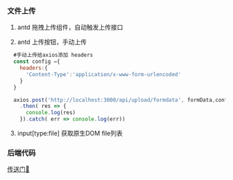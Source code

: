 ###  文件上传

1. antd 拖拽上传组件，自动触发上传接口

2. antd 上传按钮，手动上传
  ``` js
    #手动上传给axios添加 headers
    const config ={
      headers:{
        'Content-Type':'application/x-www-form-urlencoded'
      }
    }

    axios.post('http://localhost:3000/api/upload/formdata', formData,config)
      .then( res => {
        console.log(res)
      }).catch( err => console.log(err))
  ```

3. input[type:file] 获取原生DOM file列表


### 后端代码

[传送门:rocket:](https://github.com/zhaozhuoboy/koa2-study)
